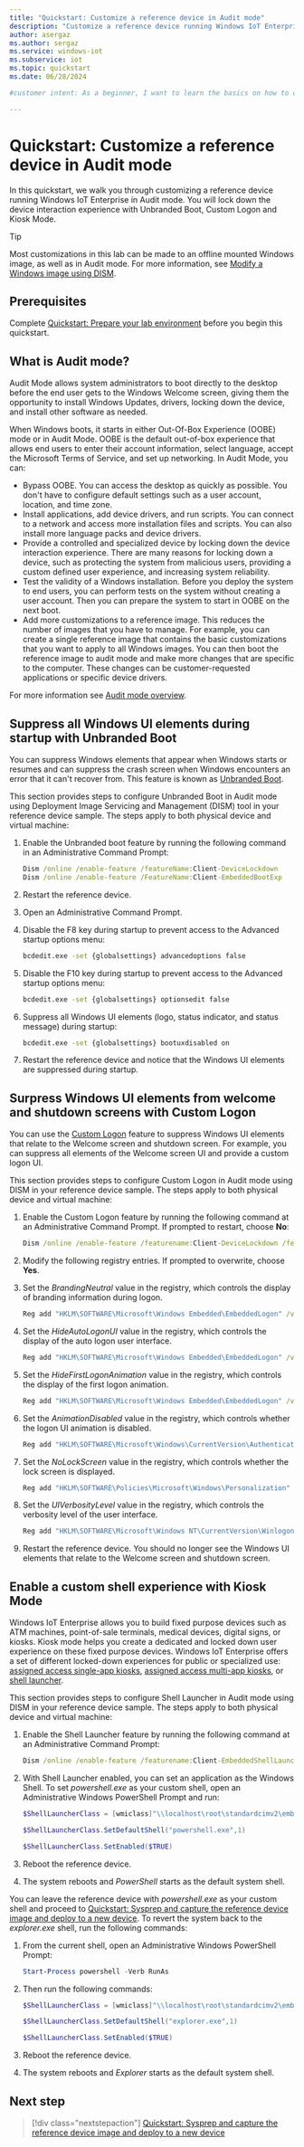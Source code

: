```yaml
---
title: "Quickstart: Customize a reference device in Audit mode"
description: "Customize a reference device running Windows IoT Enterprise in Audit mode with Unbranded Boot, Custom Logon and Kiosk Mode."
author: asergaz
ms.author: sergaz
ms.service: windows-iot
ms.subservice: iot
ms.topic: quickstart
ms.date: 06/28/2024

#customer intent: As a beginner, I want to learn the basics on how to customize a reference device in audit mode.

---
```


# Quickstart: Customize a reference device in Audit mode

In this quickstart, we walk you through customizing a reference device running Windows IoT Enterprise in Audit mode. You will lock down the device interaction experience with Unbranded Boot, Custom Logon and Kiosk Mode.

> [!TIP]
> Most customizations in this lab can be made to an offline mounted Windows image, as well as in Audit mode. For more information, see [Modify a Windows image using DISM](/windows-hardware/manufacture/desktop/mount-and-modify-a-windows-image-using-dism).

## Prerequisites

Complete [Quickstart: Prepare your lab environment](quickstart-pepare-lab-environment.md) before you begin this quickstart.

## What is Audit mode?

Audit Mode allows system administrators to boot directly to the desktop before the end user gets to the Windows Welcome screen, giving them the opportunity to install Windows Updates, drivers, locking down the device, and install other software as needed.

When Windows boots, it starts in either Out-Of-Box Experience (OOBE) mode or in Audit Mode. OOBE is the default out-of-box experience that allows end users to enter their account information, select language, accept the Microsoft Terms of Service, and set up networking. In Audit Mode, you can:

- Bypass OOBE. You can access the desktop as quickly as possible. You don't have to configure default settings such as a user account, location, and time zone.
- Install applications, add device drivers, and run scripts. You can connect to a network and access more installation files and scripts. You can also install more language packs and device drivers.
- Provide a controlled and specialized device by locking down the device interaction experience. There are many reasons for locking down a device, such as protecting the system from malicious users, providing a custom defined user experience, and increasing system reliability.
- Test the validity of a Windows installation. Before you deploy the system to end users, you can perform tests on the system without creating a user account. Then you can prepare the system to start in OOBE on the next boot.
- Add more customizations to a reference image. This reduces the number of images that you have to manage. For example, you can create a single reference image that contains the basic customizations that you want to apply to all Windows images. You can then boot the reference image to audit mode and make more changes that are specific to the computer. These changes can be customer-requested applications or specific device drivers.

For more information see [Audit mode overview](/windows-hardware/manufacture/desktop/audit-mode-overview).

## Suppress all Windows UI elements during startup with Unbranded Boot

You can suppress Windows elements that appear when Windows starts or resumes and can suppress the crash screen when Windows encounters an error that it can't recover from. This feature is known as [Unbranded Boot](../Customize/Unbranded-Boot.md).

This section provides steps to configure Unbranded Boot in Audit mode using Deployment Image Servicing and Management (DISM) tool in your reference device sample. The steps apply to both physical device and virtual machine:

1. Enable the Unbranded boot feature by running the following command in an Administrative Command Prompt:

    ```cmd
    Dism /online /enable-feature /featureName:Client-DeviceLockdown  
    Dism /online /enable-feature /FeatureName:Client-EmbeddedBootExp 
    ```

1. Restart the reference device.

1. Open an Administrative Command Prompt.

1. Disable the F8 key during startup to prevent access to the Advanced startup options menu:

    ```cmd
    bcdedit.exe -set {globalsettings} advancedoptions false 
    ```

1. Disable the F10 key during startup to prevent access to the Advanced startup options menu:

    ```cmd
    bcdedit.exe -set {globalsettings} optionsedit false 
    ```

1. Suppress all Windows UI elements (logo, status indicator, and status message) during startup:

    ```cmd
    bcdedit.exe -set {globalsettings} bootuxdisabled on 
    ```

1. Restart the reference device and notice that the Windows UI elements are suppressed during startup.

<!-- TODO: Screenshot with Windows UI Elements surpressed during startup -->

## Surpress Windows UI elements from welcome and shutdown screens with Custom Logon

You can use the [Custom Logon](../Customize/Custom-Logon.md) feature to suppress Windows UI elements that relate to the Welcome screen and shutdown screen. For example, you can suppress all elements of the Welcome screen UI and provide a custom logon UI.

This section provides steps to configure Custom Logon in Audit mode using DISM in your reference device sample. The steps apply to both physical device and virtual machine:

1. Enable the Custom Logon feature by running the following command at an Administrative Command Prompt. If prompted to restart, choose **No**:

    ```cmd
    Dism /online /enable-feature /featurename:Client-DeviceLockdown /featurename:Client-EmbeddedLogon 
    ```

1. Modify the following registry entries. If prompted to overwrite, choose **Yes**.

1. Set the *BrandingNeutral* value in the registry, which controls the display of branding information during logon.

    ```cmd
    Reg add "HKLM\SOFTWARE\Microsoft\Windows Embedded\EmbeddedLogon" /v BrandingNeutral /t REG_DWORD /d 1
    ```

1. Set the *HideAutoLogonUI* value in the registry, which controls the display of the auto logon user interface.

    ```cmd
    Reg add "HKLM\SOFTWARE\Microsoft\Windows Embedded\EmbeddedLogon" /v HideAutoLogonUI /t REG_DWORD /d 1
    ```

1. Set the *HideFirstLogonAnimation* value in the registry, which controls the display of the first logon animation.

    ```cmd
    Reg add "HKLM\SOFTWARE\Microsoft\Windows Embedded\EmbeddedLogon" /v HideFirstLogonAnimation /t REG_DWORD /d 1
    ```

1. Set the *AnimationDisabled* value in the registry, which controls whether the logon UI animation is disabled.

    ```cmd
    Reg add "HKLM\SOFTWARE\Microsoft\Windows\CurrentVersion\Authentication\LogonUI" /v AnimationDisabled /t REG_DWORD /d 1
    ```

1. Set the *NoLockScreen* value in the registry, which controls whether the lock screen is displayed.

    ```cmd
    Reg add "HKLM\SOFTWARE\Policies\Microsoft\Windows\Personalization" /v NoLockScreen /t REG_DWORD /d 1
    ```

1. Set the *UIVerbosityLevel* value in the registry, which controls the verbosity level of the user interface.

    ```cmd
    Reg add "HKLM\SOFTWARE\Microsoft\Windows NT\CurrentVersion\Winlogon" /v UIVerbosityLevel /t REG_DWORD /d 1
    ```

1. Restart the reference device. You should no longer see the Windows UI elements that relate to the Welcome screen and shutdown screen.

<!-- TODO: Screenshot that should no longer see the Windows UI elements that relate to the Welcome screen and shutdown screen. -->

## Enable a custom shell experience with Kiosk Mode

Windows IoT Enterprise allows you to build fixed purpose devices such as ATM machines, point-of-sale terminals, medical devices, digital signs, or kiosks. Kiosk mode helps you create a dedicated and locked down user experience on these fixed purpose devices. Windows IoT Enterprise offers a set of different locked-down experiences for public or specialized use: [assigned access single-app kiosks](../Customize/Single-App-Kiosk.md), [assigned access multi-app kiosks](../Customize/Multi-App-Kiosk.md), or [shell launcher](../Customize/Shell-Launcher.md).

This section provides steps to configure Shell Launcher in Audit mode using DISM in your reference device sample. The steps apply to both physical device and virtual machine:

1. Enable the Shell Launcher feature by running the following command at an Administrative Command Prompt:

    ```cmd
    Dism /online /enable-feature /featurename:Client-EmbeddedShellLauncher 
    ```

1. With Shell Launcher enabled, you can set an application as the Windows Shell. To set *powershell.exe* as your custom shell, open an Administrative Windows PowerShell Prompt and run:

    ```PowerShell
    $ShellLauncherClass = [wmiclass]"\\localhost\root\standardcimv2\embedded:WESL_UserSetting"

    $ShellLauncherClass.SetDefaultShell("powershell.exe",1)

    $ShellLauncherClass.SetEnabled($TRUE)
    ```

1. Reboot the reference device.
1. The system reboots and *PowerShell* starts as the default system shell.

<!-- TODO: Screenshot device with powershell as the default system shell -->

You can leave the reference device with *powershell.exe* as your custom shell and proceed to [Quickstart: Sysprep and capture the reference device image and deploy to a new device](quickstart-sysprep-capture-deploy.md). To revert the system back to the *explorer.exe* shell, run the following commands:

1. From the current shell, open an Administrative Windows PowerShell Prompt:

    ```powershell
    Start-Process powershell -Verb RunAs
    ```

1. Then run the following commands:

    ```PowerShell
    $ShellLauncherClass = [wmiclass]"\\localhost\root\standardcimv2\embedded:WESL_UserSetting"

    $ShellLauncherClass.SetDefaultShell("explorer.exe",1)
    
    $ShellLauncherClass.SetEnabled($TRUE)
    ```

1. Reboot the reference device.
1. The system reboots and *Explorer* starts as the default system shell.


<!-- TODO: Screenshot device with explorer as the default system shell and showing the audit mode "System Preparation Tool"-->

## Next step

> [!div class="nextstepaction"]
> [Quickstart: Sysprep and capture the reference device image and deploy to a new device](quickstart-sysprep-capture-deploy.md)